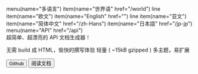 <nav jade>
  menu(name="多语言")
    item(name="世界语" href="/world")
    line
    item(name="欧文")
    item(name="English" href="")
    line
    item(name="亚文")
    item(name="简体中文" href="/zh-Hans")
    item(name="日本語" href="/jp-jp")
  menu(name="API" href="/api")
</nav>


<cover2>
  <logo src="assets/logo.svg"/>
  <!-- <name>Breeze</name> -->
  <desc>超简单、超漂亮的 API 文档生成器！</desc>

  <item>无需 build 成 HTML，愉快的撰写体验</item>
  <item>轻量 ( ~15kB gzipped )</item>
  <item>多主题，易扩展</item>

  <button href="https://github.com/kid-wumeng/Breeze">Github</button>
  <button active href="#yyhh">阅读文档</button>
</cover2>